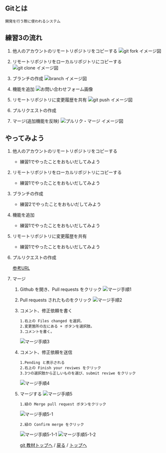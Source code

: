 ## Gitとは
    開発を行う際に使われるシステム

## 練習3の流れ
1. 他人のアカウントのリモートリポジトリをコピーする
![git fork イメージ図](images/fork_image.png)

1. リモートリポジトリをローカルリポジトリにコピーする
![git clone イメージ図](images/clone_image.png)

1. ブランチの作成
![branch イメージ図](images/branch_image.png)

1. 機能を追加
![お問い合わせフォーム画像](images/contact_form_pic.png)

1. リモートリポジトリに変更履歴を共有
![git push イメージ図](images/development_with_branch_image.png)

1. プルリクエストの作成
1. マージ(追加機能を反映)
![プルリク・マージ イメージ図](images/pullrequest_merge_image.png)


## やってみよう
1. 他人のアカウントのリモートリポジトリをコピーする
    - 練習1でやったことをおもいだしてみよう
1. リモートリポジトリをローカルリポジトリにコピーする
    - 練習1でやったことをおもいだしてみよう
1. ブランチの作成
    - 練習2でやったことをおもいだしてみよう
1. 機能を追加
    - 練習1でやったことをおもいだしてみよう
1. リモートリポジトリに変更履歴を共有
    - 練習1でやったことをおもいだしてみよう
1. プルリクエストの作成

    [参考URL](https://ics.media/entry/14449/)
1. マージ
    1. Github を開き、Pull requests をクリック
    ![マージ手順1](images/check_pullrequest.png)
    1. Pull requests されたものをクリック
    ![マージ手順2](images/check_pullrequest_details.png)
    1. コメント、修正依頼を書く
        ```
        1.右上の Files changed を選択。
        2.変更箇所の左にある + ボタンを選択肢。
        3.コメントを書く。
        ```
       ![マージ手順3](images/write_comment_pullrequest.png)
    1. コメント、修正依頼を送信
        ```
        1.Pending と表示される
        2.右上の Finish your reviwes をクリック
        3.3つの選択肢から正しいものを選び、submit reviwe をクリック
        ```
        ![マージ手順4](images/send_comments_pullrequest.png)
    1. マージする
        ![マージ手順5](images/send_comments_pullrequest.png)
        ```
        1.緑の Merge pull request ボタンをクリック
        ```
        ![マージ手順5-1](images/merge_pull_request.png)
        ```
        2.緑の Confirm merge をクリック
        ```
        ![マージ手順5-1-1](images/confirm_merge.png)
        ![マージ手順5-1-2](images/confirm_merge2.png)

        [git 教材トップへ](/web_application/git.md) /
        [戻る](/web_application/index.md) /
        [トップへ](/README.md)
